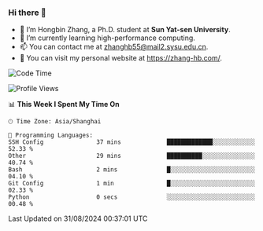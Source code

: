 ### Hi there 👋

- 🔭 I’m Hongbin Zhang, a Ph.D. student at **Sun Yat-sen University**.
- 🌱 I’m currently learning high-performance computing.
- 📫 You can contact me at zhanghb55@mail2.sysu.edu.cn.
- 👀 You can visit my personal website at https://zhang-hb.com/.

<!--START_SECTION:waka-->
![Code Time](http://img.shields.io/badge/Code%20Time-340%20hrs%2036%20mins-blue)

![Profile Views](http://img.shields.io/badge/Profile%20Views-0-blue)

📊 **This Week I Spent My Time On** 

```text
🕑︎ Time Zone: Asia/Shanghai

💬 Programming Languages: 
SSH Config               37 mins             █████████████░░░░░░░░░░░░   52.33 % 
Other                    29 mins             ██████████░░░░░░░░░░░░░░░   40.74 % 
Bash                     2 mins              █░░░░░░░░░░░░░░░░░░░░░░░░   04.10 % 
Git Config               1 min               █░░░░░░░░░░░░░░░░░░░░░░░░   02.33 % 
Python                   0 secs              ░░░░░░░░░░░░░░░░░░░░░░░░░   00.48 % 
```


 Last Updated on 31/08/2024 00:37:01 UTC
<!--END_SECTION:waka-->
